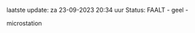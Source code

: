 laatste update: 
za 23-09-2023 20:34   uur 
Status: FAALT - geel - 
<div class="service Y">microstation</div>